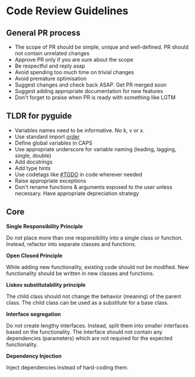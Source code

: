 # Code Review Guidelines

## General PR process

- The scope of PR should be simple, unique and well-defined. PR should not contain unrelated changes
- Approve PR only if you are sure about the scope
- Be respectful and reply asap
- Avoid spending too much time on trivial changes
- Avoid premature optimisation
- Suggest changes and check back ASAP. Get PR merged soon
- Suggest adding appropriate documentation for new features
- Don't forget to praise when PR is ready with something like LGTM

## TLDR for pyguide

- Variables names need to be informative. No k, v or x.
- Use standard import [order](https://stackoverflow.com/questions/20762662/whats-the-correct-way-to-sort-python-import-x-and-from-x-import-y-statement)
- Define global variables in CAPS
- Use appropriate underscore for variable naming (leading, lagging, single, double)
- Add docstrings
- Add type hints
- Use codetags like [#TODO](https://www.python.org/dev/peps/pep-0350/#mnemonics) in code wherever needed
- Raise appropriate exceptions
- Don't rename functions & arguments exposed to the user unless necessary. Have appropriate depreciation strategy

## Core

**Single Responsibility Principle**

Do not place more than one responsibility into a single class or function. Instead, refactor into separate classes and functions.

**Open Closed Principle**

While adding new functionality, existing code should not be modified. New functionality should be written in new classes and functions.

**Liskov substitutability principle**

The child class should not change the behavior (meaning) of the parent class. The child class can be used as a substitute for a base class.

**Interface segregation**

Do not create lengthy interfaces. Instead, split them into smaller interfaces based on the functionality. The interface should not contain any dependencies (parameters) which are not required for the expected functionality.

**Dependency Injection**

Inject dependencies instead of hard-coding them.
